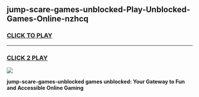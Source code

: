 
## jump-scare-games-unblocked-Play-Unblocked-Games-Online-nzhcq
<h3>
<a href="https://premium76.site?title=jump-scare-games-unblocked&ref=24A">CLICK TO PLAY</a></h3>
<hr>

<h3>
<a href="https://premium76.site?title=jump-scare-games-unblocked&ref=24A">CLICK 2 PLAY</a>
  
</h3>

<a href="https://premium76.site?title=jump-scare-games-unblocked&ref=24A"><img src="https://clearcache.store/games.png"></a>


**jump-scare-games-unblocked games unblocked: Your Gateway to Fun and Accessible Online Gaming**
